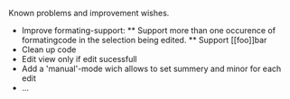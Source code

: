 Known problems and improvement wishes.

* Improve formating-support:
** Support more than one occurence of formatingcode in the selection being edited.
** Support [[foo]]bar
* Clean up code
* Edit view only if edit sucessfull
* Add a 'manual'-mode wich allows to set summery and minor for each edit
* …
